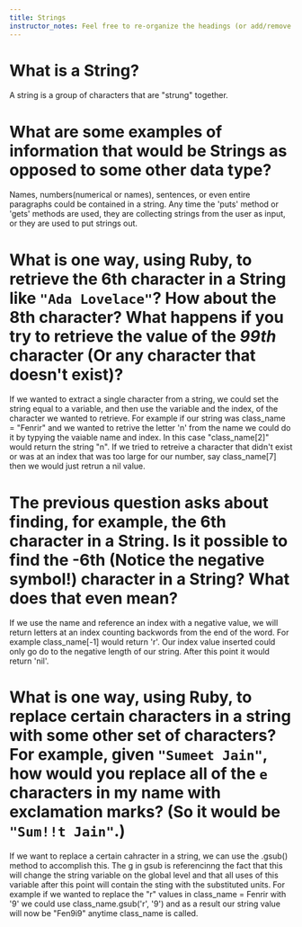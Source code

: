 ```yaml
---
title: Strings
instructor_notes: Feel free to re-organize the headings (or add/remove headings) below. We included the headings for your benefit, but it's 100% fine if you want to write your responses in some different structure.
---
```


# What is a String?

A string is a group of characters that are "strung" together. 


# What are some examples of information that would be Strings as opposed to some other data type?

Names, numbers(numerical or names), sentences, or even entire paragraphs could be contained in a string. Any time the 'puts' method or 'gets' methods are used, they are collecting strings from the user as input, or they are used to put strings out.


# What is one way, using Ruby, to retrieve the 6th character in a String like `"Ada Lovelace"`? How about the 8th character? What happens if you try to retrieve the value of the _99th_ character (Or any character that doesn't exist)?

If we wanted to extract a single character from a string, we could set the string equal to a variable, and then use the variable and the index, of the character we wanted to retrieve. For example if our string was      class_name = "Fenrir"      and we wanted to retrive the letter 'n' from the name we could do it by typying the vaiable name and index. In this case    "class_name[2]"   would return the string "n". If we tried to retreive a character that didn't exist or was at an index that was too large for our number, say    class_name[7]    then we would just retrun a nil value.


# The previous question asks about finding, for example, the 6th character in a String. Is it possible to find the **-6th** (Notice the negative symbol!) character in a String? What does that even mean?

If we use the name and reference an index with a negative value, we will return letters at an index counting backwords from the end of the word. For example    class_name[-1]     would return 'r'. Our index value inserted could only go do to the negative length of our string. After this point it would return 'nil'.


# What is one way, using Ruby, to replace certain characters in a string with some other set of characters? For example, given `"Sumeet Jain"`, how would you replace all of the `e` characters in my name with exclamation marks? (So it would be `"Sum!!t Jain"`.)

If we want to replace a certain cahracter in a string, we can use the .gsub() method to accomplish this. The g in gsub is referencinng the fact that this will change the string variable on the global level and that all uses of this variable after this point will contain the sting with the substituted units. For example if we wanted to replace the "r" values in    class_name = Fenrir   with '9' we could use class_name.gsub('r', '9') and as a result our string value will now be "Fen9i9" anytime class_name is called. 
